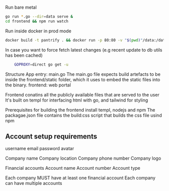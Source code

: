 Run bare metal

```bash
go run *.go --dir=data serve &
cd frontend && npm run watch
```

Run inside docker in prod mode

```bash
docker build -t pantrify . && docker run -p 80:80 -v "$(pwd)"/data:/data pantrify
```

In case you want to force fetch latest changes (e.g recent update to db utils has been cached)

```bash
    GOPROXY=direct go get -u
```

Structure
App entry: main.go
The main.go file expects build artefacts to be inside the frontend/static folder,
which it uses to embed the static files into the binary.
frontend: web portal

Frontend conatins all the publicly available files that are served to the user
It's built on templ for interfacing html with go, and tailwind for styling

Prerequisites for building the frontend
install templ, nodejs and npm
The packagae.json file contains the build:css script that builds the css file usind npm

## Account setup requirements

username
email
password
avatar

Company name
Company location
Company phone number
Company logo

Financial accounts
Account name
Account number
Account type

Each company MUST have at least one financial account
Each company can have multiple accounts
